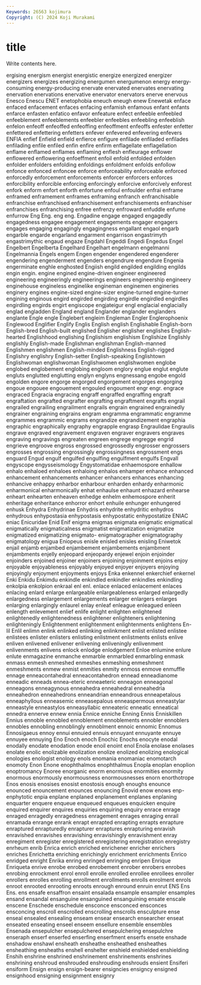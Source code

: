 ```yaml
---
Keywords: 26563 kojimura
Copyright: (C) 2024 Koji Murakami
---
```


# title

Write contents here.



ergising energism energist energistic energize energized
energizer energizers energizes energizing energumen energumenon energy energy-consuming energy-producing enervate
enervated enervates enervating enervation enervations enervative enervator enervators enerve enervous
Enesco Enescu ENET enetophobia eneuch eneugh enew Enewetak enface enfaced
enfacement enfaces enfacing enfamish enfamous enfant enfants enfarce enfasten enfatico
enfavor enfeature enfect enfeeble enfeebled enfeeblement enfeeblements enfeebler enfeebles enfeebling
enfeeblish enfelon enfeoff enfeoffed enfeoffing enfeoffment enfeoffs enfester enfetter enfettered
enfettering enfetters enfever enfevered enfevering enfevers ENFIA enfief Enfield enfield
enfierce enfigure enfilade enfiladed enfilades enfilading enfile enfiled enfin enfire
enfirm enflagellate enflagellation enflame enflamed enflames enflaming enflesh enfleurage enflower
enflowered enflowering enfoeffment enfoil enfold enfolded enfolden enfolder enfolders enfolding
enfoldings enfoldment enfolds enfollow enfonce enfonced enfoncee enforce enforceability enforceable
enforced enforcedly enforcement enforcements enforcer enforcers enforces enforcibility enforcible enforcing
enforcingly enforcive enforcively enforest enfork enform enfort enforth enfortune enfoul
enfoulder enfrai enframe enframed enframement enframes enframing enfranch enfranchisable enfranchise
enfranchised enfranchisement enfranchisements enfranchiser enfranchises enfranchising enfree enfrenzy enfroward enfuddle
enfume enfurrow Eng Eng. eng eng. Engadine engage engaged engagedly
engagedness engagee engagement engagements engager engagers engages engaging engagingly engagingness
engallant engaol engarb engarble engarde engarland engarment engarrison engastrimyth engastrimythic
engaud engaze Engdahl Engeddi Engedi Engedus Engel Engelbert Engelberta Engelhard
Engelhart engelmann engelmanni Engelmannia Engels engem Engen engender engendered engenderer
engendering engenderment engenders engendrure engendure Engenia engerminate enghle enghosted Engiish
engild engilded engilding engilds engin engin. engine engined engine-driven engineer
engineered engineering engineeringly engineerings engineers engineership engineery enginehouse engineless enginelike
engineman enginemen engineries enginery engines engine-sized engine-sizer engine-turned engine-turner engining
enginous engird engirded engirding engirdle engirdled engirdles engirdling engirds engirt
engiscope engjateigur engl englacial englacially englad engladden England england Englander
englander englanders englante Engle engle Englebert engleim Engleman Engler Englerophoenix
Englewood Englifier Englify Englis English english Englishable English-born English-bred English-built
englished Englisher englisher englishes English-hearted Englishhood englishing Englishism englishism Englishize
Englishly englishly English-made Englishman englishman English-manned Englishmen englishmen English-minded Englishness
English-rigged Englishry englishry English-setter English-speaking Englishtown Englishwoman englishwoman Englishwomen englishwomen
englobe englobed englobement englobing engloom englory englue englut englute engluts
englutted englutting englyn englyns engnessang engobe engold engolden engore engorge
engorged engorgement engorges engorging engoue engouee engouement engouled engoument engr
engr. engrace engraced Engracia engracing engraff engraffed engraffing engraft engraftation
engrafted engrafter engrafting engraftment engrafts engrail engrailed engrailing engrailment engrails
engrain engrained engrainedly engrainer engraining engrains engram engramma engrammatic engramme
engrammes engrammic engrams engrandize engrandizement engraphia engraphic engraphically engraphy engrapple
engrasp Engraulidae Engraulis engrave engraved engravement engraven engraver engravers engraves
engraving engravings engreaten engreen engrege engregge engrid engrieve engroove engross
engrossed engrossedly engrosser engrossers engrosses engrossing engrossingly engrossingness engrossment engs
enguard Engud engulf engulfed engulfing engulfment engulfs Engvall engyscope engysseismology
Engystomatidae enhaemospore enhallow enhalo enhaloed enhaloes enhaloing enhalos enhamper enhance
enhanced enhancement enhancements enhancer enhancers enhances enhancing enhancive enhappy enharbor
enharbour enharden enhardy enharmonic enharmonical enharmonically enhat enhaulse enhaunt enhazard
enhearse enheart enhearten enheaven enhedge enhelm enhemospore enherit enheritage enheritance
enhorror enhort enhuile enhunger enhungered enhusk Enhydra Enhydrinae Enhydris enhydrite
enhydritic enhydros enhydrous enhypostasia enhypostasis enhypostatic enhypostatize ENIAC eniac Enicuridae
Enid Enif enigma enigmas enigmata enigmatic enigmatical enigmatically enigmaticalness enigmatist
enigmatization enigmatize enigmatized enigmatizing enigmato- enigmatographer enigmatography enigmatology enigua Eniopeus
enisle enisled enisles enisling Eniwetok enjail enjamb enjambed enjambement enjambements
enjambment enjambments enjelly enjeopard enjeopardy enjewel enjoin enjoinder enjoinders enjoined
enjoiner enjoiners enjoining enjoinment enjoins enjoy enjoyable enjoyableness enjoyably enjoyed
enjoyer enjoyers enjoying enjoyingly enjoyment enjoyments enjoys Enka enkennel enkerchief
enkernel Enki Enkidu Enkimdu enkindle enkindled enkindler enkindles enkindling enkolpia
enkolpion enkraal enl enl. enlace enlaced enlacement enlaces enlacing enlard
enlarge enlargeable enlargeableness enlarged enlargedly enlargedness enlargement enlargements enlarger enlargers
enlarges enlarging enlargingly enlaurel enlay enleaf enleague enleagued enleen enlength
enlevement enlief enlife enlight enlighten enlightened enlightenedly enlightenedness enlightener enlighteners
enlightening enlighteningly Enlightenment enlightenment enlightenments enlightens En-lil Enlil enlimn enlink
enlinked enlinking enlinkment enlist enlisted enlistee enlistees enlister enlisters enlisting
enlistment enlistments enlists enlive enliven enlivened enlivener enlivening enliveningly enlivenment
enlivenments enlivens enlock enlodge enlodgement Enloe enlumine enlure enlute enmagazine
enmanche enmarble enmarbled enmarbling enmask enmass enmesh enmeshed enmeshes enmeshing
enmeshment enmeshments enmew enmist enmities enmity enmoss enmove enmuffle ennage
enneacontahedral enneacontahedron ennead enneadianome enneadic enneads ennea-eteric enneaeteric enneagon enneagonal
enneagons enneagynous enneahedra enneahedral enneahedria enneahedron enneahedrons enneandrian enneandrous enneapetalous
enneaphyllous enneasemic enneasepalous enneaspermous enneastylar enneastyle enneastylos enneasyllabic enneateric enneatic
enneatical ennedra ennerve ennew ennia Ennice enniche Enning Ennis Enniskillen
Ennius ennoble ennobled ennoblement ennoblements ennobler ennoblers ennobles ennobling ennoblingly
ennoblment ennoic ennomic Ennomus Ennosigaeus ennoy ennui ennuied ennuis ennuyant
ennuyante ennuye ennuyee ennuying Eno Enoch enoch Enochic Enochs enocyte
enodal enodally enodate enodation enode enoil enoint enol Enola enolase
enolases enolate enolic enolizable enolization enolize enolized enolizing enological enologies
enologist enology enols enomania enomaniac enomotarch enomoty Enon Enone enophthalmos
enophthalmus Enopla enoplan enoplion enoptromancy Enoree enorganic enorm enormious enormities
enormity enormous enormously enormousness enormousnesses enorn enorthotrope Enos enosis enosises
enosist enostosis enough enoughs enounce enounced enouncement enounces enouncing Enovid
enow enows enp- enphytotic enpia enplane enplaned enplanement enplanes enplaning
enquarter enquere enqueue enqueued enqueues enquicken enquire enquired enquirer enquires
enquiries enquiring enquiry enrace enrage enraged enragedly enragedness enragement enrages
enraging enrail enramada enrange enrank enrapt enrapted enrapting enrapts enrapture
enraptured enrapturedly enrapturer enraptures enrapturing enravish enravished enravishes enravishing enravishingly
enravishment enray enregiment enregister enregistered enregistering enregistration enregistry enrheum enrib
Enrica enrich enriched enrichener enricher enrichers enriches Enrichetta enriching enrichingly
enrichment enrichments Enrico enridged enright Enrika enring enringed enringing enripen
Enrique Enriqueta enrive enrobe enrobed enrobement enrober enrobers enrobes enrobing
enrockment enrol enroll enrolle enrolled enrollee enrollees enroller enrollers enrolles
enrolling enrollment enrollments enrolls enrolment enrols enroot enrooted enrooting enroots
enrough enround enruin enrut ENS Ens Ens. ens ensafe ensaffron
ensaint ensalada ensample ensampler ensamples ensand ensandal ensanguine ensanguined ensanguining
ensate enscale enscene Enschede enschedule ensconce ensconced ensconces ensconcing enscroll
enscrolled enscrolling enscrolls ensculpture ense enseal ensealed ensealing enseam ensear
ensearch ensearcher enseat enseated enseating enseel enseem ensellure ensemble ensembles
Ensenada ensepulcher ensepulchered ensepulchering ensepulchre enseraph enserf enserfed enserfing enserfment
enserfs ensete enshade enshadow enshawl ensheath ensheathe ensheathed ensheathes ensheathing
ensheaths enshell enshelter enshield enshielded enshielding Enshih enshrine enshrined enshrinement
enshrinements enshrines enshrining enshroud enshrouded enshrouding enshrouds ensient Ensiferi ensiform
Ensign ensign ensign-bearer ensigncies ensigncy ensigned ensignhood ensigning ensignment ensignry
